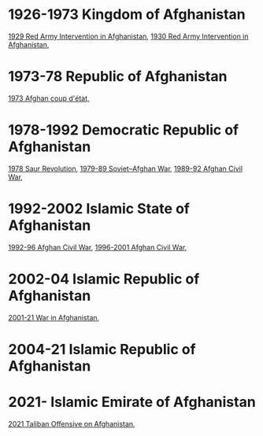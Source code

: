 # 1926-1973 Kingdom of Afghanistan
[1929 Red Army Intervention in Afghanistan](Afghanistan/1926-73%20Kingdom%20of%20Afghanistan/1929%20Red%20Army%20Intervention%20in%20Afghanistan),
[1930 Red Army Intervention in Afghanistan](World%20Politics/Afghanistan/1926-73%20Kingdom%20of%20Afghanistan/1930%20Red%20Army%20Intervention%20in%20Afghanistan),
# 1973-78 Republic of Afghanistan
[1973 Afghan coup d'état,](World%20Politics/Afghanistan/1973-78%20Republic%20of%20Afghanistan/1973%20Afghan%20coup%20d'état)
# 1978-1992 Democratic Republic of Afghanistan
[1978 Saur Revolution](World%20Politics/Afghanistan/1978-92%20Democratic%20Republic%20of%20Afghanistan/1978%20Saur%20Revolution),
[1979-89 Soviet–Afghan War](World%20Politics/Afghanistan/1978-92%20Democratic%20Republic%20of%20Afghanistan/1979-89%20Soviet–Afghan%20War),
[1989-92 Afghan Civil War](World%20Politics/Afghanistan/1978-92%20Democratic%20Republic%20of%20Afghanistan/1989-92%20Afghan%20Civil%20War),
# 1992-2002 Islamic State of Afghanistan
[1992-96 Afghan Civil War](World%20Politics/Afghanistan/1992-96%20Islamic%20State%20of%20Afghanistan/1992-96%20Afghan%20Civil%20War),
[1996-2001 Afghan Civil War](World%20Politics/Afghanistan/1996-2001%20Islamic%20Emirate%20of%20Afghanistan/1996-2001%20Afghan%20Civil%20War),
# 2002-04 Islamic Republic of Afghanistan
[2001-21 War in Afghanistan](World%20Politics/Afghanistan/2002-04%20Islamic%20Republic%20of%20Afghanistan/2001-21%20War%20in%20Afghanistan),
# 2004-21 Islamic Republic of Afghanistan

# 2021- Islamic Emirate of Afghanistan
[2021 Taliban Offensive on Afghanistan](World%20Politics/Afghanistan/2021-%20Islamic%20Emirate%20of%20Afghanistan/2021%20Taliban%20Offensive%20on%20Afghanistan),